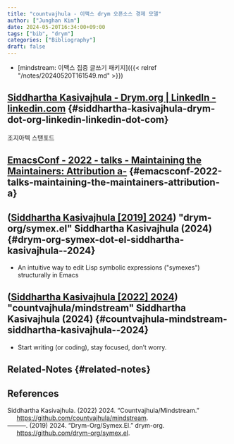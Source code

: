 ```yaml
---
title: "countvajhula - 이맥스 drym 오픈소스 경제 모델"
author: ["Junghan Kim"]
date: 2024-05-20T16:34:00+09:00
tags: ["bib", "drym"]
categories: ["Bibliography"]
draft: false
---
```


-   [mindstream: 이맥스 집중 글쓰기 패키지]({{< relref "/notes/20240520T161549.md" >}})


## [Siddhartha Kasivajhula - Drym.org | LinkedIn - linkedin.com](https://www.linkedin.com/in/siddhartha-kasivajhula-4072149) {#siddhartha-kasivajhula-drym-dot-org-linkedin-linkedin-dot-com}

조지아텍 스탠포드


## [EmacsConf - 2022 - talks - Maintaining the Maintainers: Attribution a-](https://emacsconf.org/2022/talks/maint/) {#emacsconf-2022-talks-maintaining-the-maintainers-attribution-a}


## (<a href="#citeproc_bib_item_2">Siddhartha Kasivajhula [2019] 2024</a>) "drym-org/symex.el" Siddhartha Kasivajhula (2024) {#drym-org-symex-dot-el-siddhartha-kasivajhula--2024}

-   An intuitive way to edit Lisp symbolic expressions ("symexes") structurally in Emacs


## (<a href="#citeproc_bib_item_1">Siddhartha Kasivajhula [2022] 2024</a>) "countvajhula/mindstream" Siddhartha Kasivajhula (2024) {#countvajhula-mindstream-siddhartha-kasivajhula--2024}

-   Start writing (or coding), stay focused, don’t worry.


## Related-Notes {#related-notes}

## References

<style>.csl-entry{text-indent: -1.5em; margin-left: 1.5em;}</style><div class="csl-bib-body">
  <div class="csl-entry"><a id="citeproc_bib_item_1"></a>Siddhartha Kasivajhula. (2022) 2024. “Countvajhula/Mindstream.” <a href="https://github.com/countvajhula/mindstream">https://github.com/countvajhula/mindstream</a>.</div>
  <div class="csl-entry"><a id="citeproc_bib_item_2"></a>———. (2019) 2024. “Drym-Org/Symex.El.” drym-org. <a href="https://github.com/drym-org/symex.el">https://github.com/drym-org/symex.el</a>.</div>
</div>
